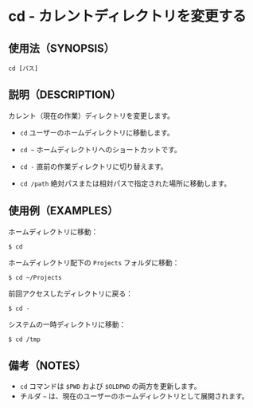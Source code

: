 # cd - カレントディレクトリを変更する

## 使用法（SYNOPSIS）

```
cd [パス]
```


## 説明（DESCRIPTION）

カレント（現在の作業）ディレクトリを変更します。

* `cd`
  ユーザーのホームディレクトリに移動します。

* `cd ~`
  ホームディレクトリへのショートカットです。

* `cd -`
  直前の作業ディレクトリに切り替えます。

* `cd /path`
  絶対パスまたは相対パスで指定された場所に移動します。


## 使用例（EXAMPLES）

ホームディレクトリに移動：

```shell
$ cd
```

ホームディレクトリ配下の `Projects` フォルダに移動：

```shell
$ cd ~/Projects
```

前回アクセスしたディレクトリに戻る：

```shell
$ cd -
```

システムの一時ディレクトリに移動：

```shell
$ cd /tmp
```


## 備考（NOTES）

* `cd` コマンドは `$PWD` および `$OLDPWD` の両方を更新します。
* チルダ `~` は、現在のユーザーのホームディレクトリとして展開されます。
